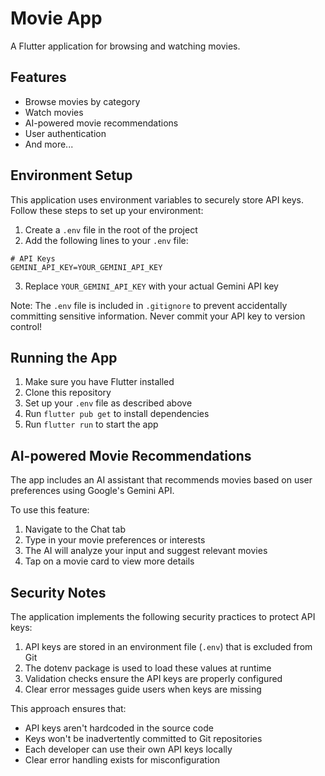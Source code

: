 # Movie App

A Flutter application for browsing and watching movies.

## Features
- Browse movies by category
- Watch movies
- AI-powered movie recommendations
- User authentication
- And more...

## Environment Setup

This application uses environment variables to securely store API keys. Follow these steps to set up your environment:

1. Create a `.env` file in the root of the project
2. Add the following lines to your `.env` file:
```
# API Keys
GEMINI_API_KEY=YOUR_GEMINI_API_KEY
```
3. Replace `YOUR_GEMINI_API_KEY` with your actual Gemini API key 

Note: The `.env` file is included in `.gitignore` to prevent accidentally committing sensitive information. Never commit your API key to version control!

## Running the App

1. Make sure you have Flutter installed
2. Clone this repository
3. Set up your `.env` file as described above
4. Run `flutter pub get` to install dependencies
5. Run `flutter run` to start the app

## AI-powered Movie Recommendations

The app includes an AI assistant that recommends movies based on user preferences using Google's Gemini API.

To use this feature:
1. Navigate to the Chat tab
2. Type in your movie preferences or interests
3. The AI will analyze your input and suggest relevant movies
4. Tap on a movie card to view more details

## Security Notes

The application implements the following security practices to protect API keys:

1. API keys are stored in an environment file (`.env`) that is excluded from Git
2. The dotenv package is used to load these values at runtime
3. Validation checks ensure the API keys are properly configured
4. Clear error messages guide users when keys are missing

This approach ensures that:
- API keys aren't hardcoded in the source code
- Keys won't be inadvertently committed to Git repositories
- Each developer can use their own API keys locally
- Clear error handling exists for misconfiguration
